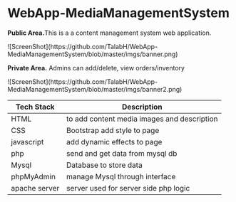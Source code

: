 <html>
    <head>
    </head>
    <body>
        <h1> WebApp-MediaManagementSystem </h1>
        <p><strong>Public Area.</strong>This is a a content management system web application.</p>
        ![ScreenShot](https://github.com/TalabH/WebApp-MediaManagementSystem/blob/master/imgs/banner.png)
        <p><strong>Private Area.</strong> Admins can add/delete, view orders/inventory</strong></p>
        ![ScreenShot](https://github.com/TalabH/WebApp-MediaManagementSystem/blob/master/imgs/banner2.png)
</html>

Tech Stack | Description
    --- | ---
    HTML | to add content media images and description
    CSS | Bootstrap add style to page
    javascript | add dynamic effects to page
    php | send and get data from mysql db
    Mysql | Database to store data
    phpMyAdmin | manage Mysql through interface
    apache server | server used for server side php logic 
